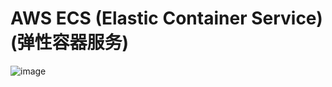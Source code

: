 # AWS ECS (Elastic Container Service) (弹性容器服务)

![image](https://user-images.githubusercontent.com/60442877/233760275-78f27f54-c929-4b8f-8da8-4caa6b5bd05f.png)

